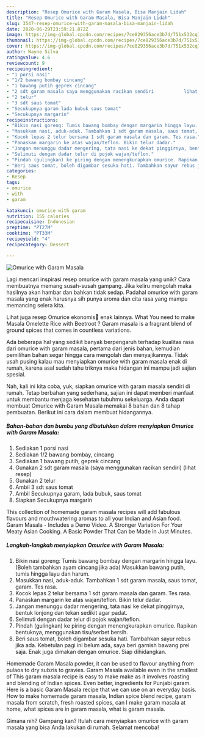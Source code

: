 ```yaml
---
description: "Resep Omurice with Garam Masala, Bisa Manjain Lidah"
title: "Resep Omurice with Garam Masala, Bisa Manjain Lidah"
slug: 3547-resep-omurice-with-garam-masala-bisa-manjain-lidah
date: 2020-06-29T23:59:21.872Z
image: https://img-global.cpcdn.com/recipes/7ce829356ace3b7d/751x532cq70/omurice-with-garam-masala-foto-resep-utama.jpg
thumbnail: https://img-global.cpcdn.com/recipes/7ce829356ace3b7d/751x532cq70/omurice-with-garam-masala-foto-resep-utama.jpg
cover: https://img-global.cpcdn.com/recipes/7ce829356ace3b7d/751x532cq70/omurice-with-garam-masala-foto-resep-utama.jpg
author: Wayne Silva
ratingvalue: 4.6
reviewcount: 9
recipeingredient:
- "1 porsi nasi"
- "1/2 bawang bombay cincang"
- "1 bawang putih geprek cincang"
- "2 sdt garam masala saya menggunakan racikan sendiri           lihat resep"
- "2 telur"
- "3 sdt saus tomat"
- "Secukupnya garam lada bubuk saus tomat"
- "Secukupnya margarin"
recipeinstructions:
- "Bikin nasi goreng: Tumis bawang bombay dengan margarin hingga layu. (Boleh tambahkan ayam cincang jika ada) Masukkan bawang putih, tumis hingga layu dan harum."
- "Masukkan nasi, aduk-aduk. Tambahkan 1 sdt garam masala, saus tomat, garam. Tes rasa."
- "Kocok lepas 2 telur bersama 1 sdt garam masala dan garam. Tes rasa."
- "Panaskan margarin ke atas wajan/teflon. Bikin telur dadar."
- "Jangan menunggu dadar mengering, tata nasi ke dekat pinggirnya, bentuk lonjong dan tekan sedikit agar padat."
- "Selimuti dengan dadar telur di pojok wajan/teflon."
- "Pindah (gulingkan) ke piring dengan menengkurapkan omurice. Rapikan bentuknya, menggunakan tisu/serbet bersih."
- "Beri saus tomat, boleh digambar sesuka hati. Tambahkan sayur rebus jika ada. Kebetulan pagi ini belum ada, saya beri garnish bawang prei saja. Enak juga dimakan dengan omurice. Siap dihidangkan."
categories:
- Resep
tags:
- omurice
- with
- garam

katakunci: omurice with garam 
nutrition: 155 calories
recipecuisine: Indonesian
preptime: "PT27M"
cooktime: "PT33M"
recipeyield: "4"
recipecategory: Dessert

---
```



![Omurice with Garam Masala](https://img-global.cpcdn.com/recipes/7ce829356ace3b7d/751x532cq70/omurice-with-garam-masala-foto-resep-utama.jpg)

Lagi mencari inspirasi resep omurice with garam masala yang unik? Cara membuatnya memang susah-susah gampang. Jika keliru mengolah maka hasilnya akan hambar dan bahkan tidak sedap. Padahal omurice with garam masala yang enak harusnya sih punya aroma dan cita rasa yang mampu memancing selera kita.

Lihat juga resep Omurice ekonomis🐥 enak lainnya. What You need to make Masala Omelette Rice with Beetroot ? Garam masala is a fragrant blend of ground spices that comes in countless variations.

Ada beberapa hal yang sedikit banyak berpengaruh terhadap kualitas rasa dari omurice with garam masala, pertama dari jenis bahan, kemudian pemilihan bahan segar hingga cara mengolah dan menyajikannya. Tidak usah pusing kalau mau menyiapkan omurice with garam masala enak di rumah, karena asal sudah tahu triknya maka hidangan ini mampu jadi sajian spesial.


Nah, kali ini kita coba, yuk, siapkan omurice with garam masala sendiri di rumah. Tetap berbahan yang sederhana, sajian ini dapat memberi manfaat untuk membantu menjaga kesehatan tubuhmu sekeluarga. Anda dapat membuat Omurice with Garam Masala memakai 8 bahan dan 8 tahap pembuatan. Berikut ini cara dalam membuat hidangannya.

<!--inarticleads1-->

##### Bahan-bahan dan bumbu yang dibutuhkan dalam menyiapkan Omurice with Garam Masala:

1. Sediakan 1 porsi nasi
1. Sediakan 1/2 bawang bombay, cincang
1. Sediakan 1 bawang putih, geprek cincang
1. Gunakan 2 sdt garam masala (saya menggunakan racikan sendiri)           (lihat resep)
1. Gunakan 2 telur
1. Ambil 3 sdt saus tomat
1. Ambil Secukupnya garam, lada bubuk, saus tomat
1. Siapkan Secukupnya margarin


This collection of homemade garam masala recipes will add fabulous flavours and mouthwatering aromas to all your Indian and Asian food. Garam Masala - Includes a Demo Video. A Stronger Variation For Your Meaty Asian Cooking. A Basic Powder That Can be Made in Just Minutes. 

<!--inarticleads2-->

##### Langkah-langkah menyiapkan Omurice with Garam Masala:

1. Bikin nasi goreng: Tumis bawang bombay dengan margarin hingga layu. (Boleh tambahkan ayam cincang jika ada) Masukkan bawang putih, tumis hingga layu dan harum.
1. Masukkan nasi, aduk-aduk. Tambahkan 1 sdt garam masala, saus tomat, garam. Tes rasa.
1. Kocok lepas 2 telur bersama 1 sdt garam masala dan garam. Tes rasa.
1. Panaskan margarin ke atas wajan/teflon. Bikin telur dadar.
1. Jangan menunggu dadar mengering, tata nasi ke dekat pinggirnya, bentuk lonjong dan tekan sedikit agar padat.
1. Selimuti dengan dadar telur di pojok wajan/teflon.
1. Pindah (gulingkan) ke piring dengan menengkurapkan omurice. Rapikan bentuknya, menggunakan tisu/serbet bersih.
1. Beri saus tomat, boleh digambar sesuka hati. Tambahkan sayur rebus jika ada. Kebetulan pagi ini belum ada, saya beri garnish bawang prei saja. Enak juga dimakan dengan omurice. Siap dihidangkan.


Homemade Garam Masala powder, it can be used to flavour anything from pulaos to dry subzis to gravies. Garam Masala available even in the smallest of This garam masala recipe is easy to make make as it involves roasting and blending of Indian spices. Even better, ingredients for Punjabi garam. Here is a basic Garam Masala recipe that we can use on an everyday basis. How to make homemade garam masala, Indian spice blend recipe, garam masala from scratch, fresh roasted spices, can I make garam masala at home, what spices are in garam masala, what is garam masala. 

Gimana nih? Gampang kan? Itulah cara menyiapkan omurice with garam masala yang bisa Anda lakukan di rumah. Selamat mencoba!
